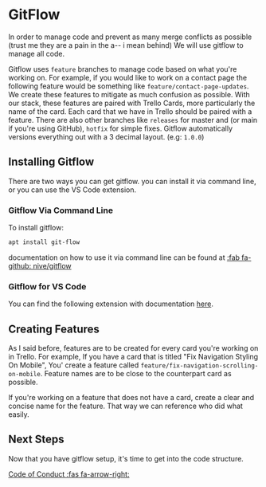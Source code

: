 # GitFlow

In order to manage code and prevent as many merge conflicts as possible (trust me they are a pain in the a-- i mean behind) We will use gitflow to manage all code. 

Gitflow uses `feature` branches to manage code based on what you're working on. For example, if you would like to work on a contact page the following feature would be something like `feature/contact-page-updates`. We create these features to mitigate as much confusion as possible. With our stack, these features are paired with Trello Cards, more particularly the name of the card. Each card that we have in Trello should be paired with a feature. There are also other branches like `releases` for master and (or main if you're using GitHub), `hotfix` for simple fixes. Gitflow automatically versions everything out with a 3 decimal layout. (e.g: `1.0.0`)

## Installing Gitflow

There are two ways you can get gitflow. you can install it via command line, or you can use the VS Code extension. 

### Gitflow Via Command Line
To install gitflow:

``` bash
apt install git-flow
```

documentation on how to use it via command line can be found at [:fab fa-github: nive/gitflow](https://github.com/nvie/gitflow/blob/develop/README.mdown)

### Gitflow for VS Code

You can find the following extension with documentation [here](https://marketplace.visualstudio.com/items?itemName=vector-of-bool.gitflow).

## Creating Features

As I said before, features are to be created for every card you're working on in Trello. For example, If you have a card that is titled "Fix Navigation Styling On Mobile", You' create a feature called `feature/fix-navigation-scrolling-on-mobile`. Feature names are to be close to the counterpart card as possible.

If you're working on a feature that does not have a card, create a clear and concise name for the feature. That way we can reference who did what easily.

## Next Steps
Now that you have gitflow setup, it's time to get into the code structure.

[Code of Conduct :fas fa-arrow-right:](code_of_conduct.md)